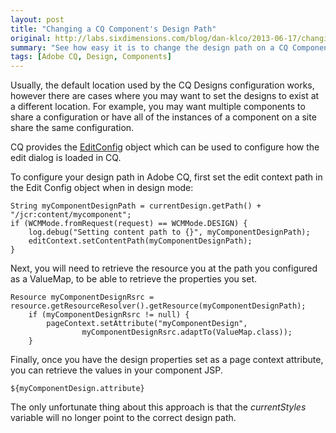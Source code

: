 ```yaml
---
layout: post
title: "Changing a CQ Component's Design Path"
original: http://labs.sixdimensions.com/blog/dan-klco/2013-06-17/changing-cq-components-design-path
summary: "See how easy it is to change the design path on a CQ Component"
tags: [Adobe CQ, Design, Components]
---
```


Usually, the default location used by the CQ Designs configuration works, however there are cases where you may want to set the designs to exist at a different location.  For example, you may want multiple components to share a configuration or have all of the instances of a component on a site share the same configuration.

CQ provides the [EditConfig](http://dev.day.com/docs/en/cq/current/javadoc/com/day/cq/wcm/api/components/EditConfig.html) object which can be used to configure how the edit dialog is loaded in CQ. 

To configure your design path in Adobe CQ, first set the edit context path in the Edit Config object when in design mode:

	String myComponentDesignPath = currentDesign.getPath() + "/jcr:content/mycomponent";
	if (WCMMode.fromRequest(request) == WCMMode.DESIGN) {
		log.debug("Setting content path to {}", myComponentDesignPath);
		editContext.setContentPath(myComponentDesignPath);
	}

Next, you will need to retrieve the resource you at the path you configured as a ValueMap, to be able to retrieve the properties you set.

	Resource myComponentDesignRsrc = resource.getResourceResolver().getResource(myComponentDesignPath);
		if (myComponentDesignRsrc != null) {
			pageContext.setAttribute("myComponentDesign",
					myComponentDesignRsrc.adaptTo(ValueMap.class));
		}

Finally, once you have the design properties set as a page context attribute, you can retrieve the values in your component JSP.

	${myComponentDesign.attribute}

The only unfortunate thing about this approach is that the *currentStyles* variable will no longer point to the correct design path.